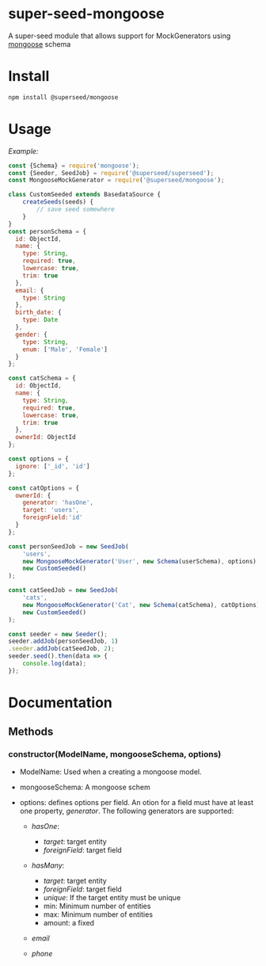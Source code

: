 # super-seed-mongoose

A super-seed module that allows support for MockGenerators using [mongoose](https://www.npmjs.com/package/mongoose) schema

# Install

```bash
npm install @superseed/mongoose
```

# Usage 

_Example:_

```js
const {Schema} = require('mongoose');
const {Seeder, SeedJob} = require('@superseed/superseed');
const MongooseMockGenerator = require('@superseed/mongoose');

class CustomSeeded extends BasedataSource {
    createSeeds(seeds) {
        // save seed somewhere
    }
}
const personSchema = {
  id: ObjectId,
  name: {
    type: String,
    required: true,
    lowercase: true,
    trim: true
  },
  email: {
    type: String
  },
  birth_date: {
    type: Date
  },
  gender: {
    type: String,
    enum: ['Male', 'Female']
  }
};

const catSchema = {
  id: ObjectId,
  name: {
    type: String,
    required: true,
    lowercase: true,
    trim: true
  },
  ownerId: ObjectId
};

const options = {
  ignore: ['_id', 'id']
};

const catOptions = {
  ownerId: {
    generator: 'hasOne',
    target: 'users',
    foreignField:'id'
  }
};

const personSeedJob = new SeedJob(
    'users',
    new MongooseMockGenerator('User', new Schema(userSchema), options),
    new CustomSeeded()
);

const catSeedJob = new SeedJob(
    'cats',
    new MongooseMockGenerator('Cat', new Schema(catSchema), catOptions),
    new CustomSeeded()
);

const seeder = new Seeder();
seeder.addJob(personSeedJob, 1)
.seeder.addJob(catSeedJob, 2);
seeder.seed().then(data => {
    console.log(data);
});
```

# Documentation

## Methods
### constructor(ModelName, mongooseSchema, options)
 * ModelName: Used when a creating a mongoose model.
 * mongooseSchema: A mongoose schem
 * options: defines options per field. An otion for a field must have at least one property, *generator*. The following generators are supported:
     
    * *hasOne*:
        
        * _target_: target entity
        * _foreignField_: target field

    * *hasMany*:
        
        * _target_: target entity
        * _foreignField_: target field
        * _unique_: If the target entity must be unique
        * min: Minimum number of entities
        * max: Minimum number of entities
        * amount: a fixed

    * _email_
    * _phone_


